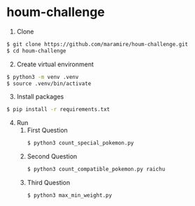 # houm-challenge

1. Clone

```bash
$ git clone https://github.com/maramire/houm-challenge.git
$ cd houm-challenge
```

2. Create virtual environment

```bash
$ python3 -m venv .venv
$ source .venv/bin/activate
```

3. Install packages

```bash
$ pip install -r requirements.txt
```

4. Run
   1. First Question
      ```bash
      $ python3 count_special_pokemon.py
      ```
   2. Second Question
      ```bash
      $ python3 count_compatible_pokemon.py raichu
      ```
   3. Third Question
      ```bash
      $ python3 max_min_weight.py
      ```

